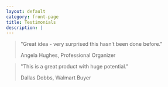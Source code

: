 ```yaml
---
layout: default
category: front-page
title: Testimonials
description: |
---
```

<blockquote>
  <p>"Great idea - very surprised this hasn’t been done before."</p>
  <footer>Angela Hughes, Professional Organizer</footer>
</blockquote>

<blockquote class="blockquote-reverse">
  <p>"This is a great product with huge potential." </p>
  <footer>Dallas Dobbs, Walmart Buyer</footer>
</blockquote>
